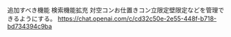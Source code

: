 追加すべき機能
検索機能拡充
対空コンお仕置きコン立限定壁限定などを管理できるようにする。
https://chat.openai.com/c/cd32c50e-2e55-448f-b718-bd734394c9ba